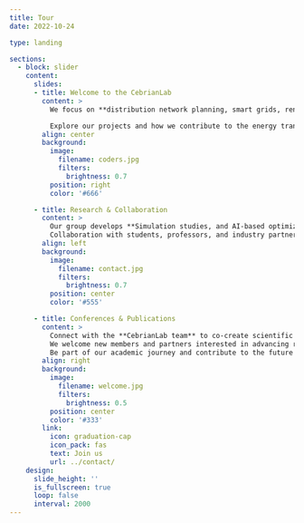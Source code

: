 ```yaml
---
title: Tour
date: 2022-10-24

type: landing

sections:
  - block: slider
    content:
      slides:
      - title: Welcome to the CebrianLab
        content: >
          We focus on **distribution network planning, smart grids, renewable energy integration and optimization algorithms**. 

          Explore our projects and how we contribute to the energy transition.
        align: center
        background:
          image:
            filename: coders.jpg
            filters:
              brightness: 0.7
          position: right
          color: '#666'

      - title: Research & Collaboration
        content: >
          Our group develops **Simulation studies, and AI-based optimization** for real distribution systems.  
          Collaboration with students, professors, and industry partners drives our innovation.
        align: left
        background:
          image:
            filename: contact.jpg
            filters:
              brightness: 0.7
          position: center
          color: '#555'

      - title: Conferences & Publications
        content: >
          Connect with the **CebrianLab team** to co-create scientific articles and collaborative projects.  
          We welcome new members and partners interested in advancing research and publishing impactful work together.  
          Be part of our academic journey and contribute to the future of energy systems.
        align: right
        background:
          image:
            filename: welcome.jpg
            filters:
              brightness: 0.5
          position: center
          color: '#333'
        link:
          icon: graduation-cap
          icon_pack: fas
          text: Join us
          url: ../contact/
    design:
      slide_height: ''
      is_fullscreen: true
      loop: false
      interval: 2000
---
```


